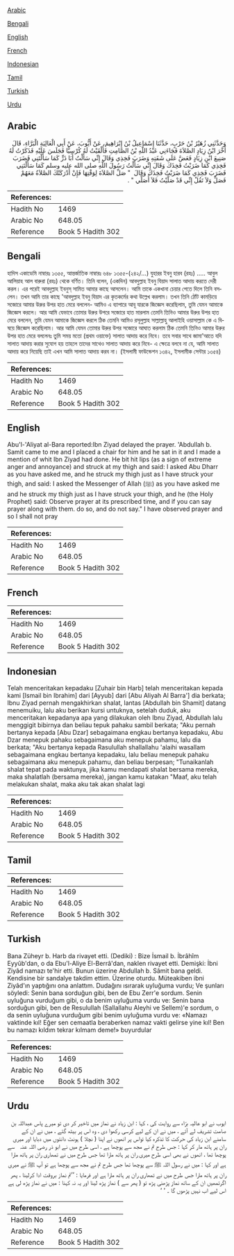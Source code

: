 [Arabic](#arabic)

[Bengali](#bengali)

[English](#english)

[French](#french)

[Indonesian](#indonesian)

[Tamil](#tamil)

[Turkish](#turkish)

[Urdu](#urdu)

## Arabic


<div dir="rtl" lang="ar" style={{fontSize:'larger',backgroundColor:'#f8f9fa',padding:20}}>
وَحَدَّثَنِي زُهَيْرُ بْنُ حَرْبٍ، حَدَّثَنَا إِسْمَاعِيلُ بْنُ إِبْرَاهِيمَ، عَنْ أَيُّوبَ، عَنْ أَبِي الْعَالِيَةِ الْبَرَّاءِ، قَالَ أَخَّرَ ابْنُ زِيَادٍ الصَّلاَةَ فَجَاءَنِي عَبْدُ اللَّهِ بْنُ الصَّامِتِ فَأَلْقَيْتُ لَهُ كُرْسِيًّا فَجَلَسَ عَلَيْهِ فَذَكَرْتُ لَهُ صَنِيعَ ابْنِ زِيَادٍ فَعَضَّ عَلَى شَفَتِهِ وَضَرَبَ فَخِذِي وَقَالَ إِنِّي سَأَلْتُ أَبَا ذَرٍّ كَمَا سَأَلْتَنِي فَضَرَبَ فَخِذِي كَمَا ضَرَبْتُ فَخِذَكَ وَقَالَ إِنِّي سَأَلْتُ رَسُولَ اللَّهِ صلى الله عليه وسلم كَمَا سَأَلْتَنِي فَضَرَبَ فَخِذِي كَمَا ضَرَبْتُ فَخِذَكَ وَقَالَ ‏ "‏ صَلِّ الصَّلاَةَ لِوَقْتِهَا فَإِنْ أَدْرَكَتْكَ الصَّلاَةُ مَعَهُمْ فَصَلِّ وَلاَ تَقُلْ إِنِّي قَدْ صَلَّيْتُ فَلاَ أُصَلِّي ‏"‏ ‏.‏
</div>
<div style={{backgroundColor:'#f8f9fa',padding:20, marginBottom: 10}}><table> <thead> <tr> <th>References:</th> <th></th> </tr> </thead> <tbody><tr><td>Hadith No</td><td>1469</td></tr><tr><td>Arabic No</td><td>648.05</td></tr><tr><td>Reference</td><td>Book 5 Hadith 302</td></tr></tbody></table></div>

## Bengali


<div dir="ltr" lang="bn" style={{fontSize:'larger',backgroundColor:'#f8f9fa',padding:20}}>
হাদিস একাডেমি নাম্বারঃ ১৩৫৫, আন্তর্জাতিক নাম্বারঃ ৬৪৮ ১৩৫৫-(২৪২/...) যুহারর ইবনু হারব (রহঃ) ..... আবুল আলিয়াহ আল বারুরা (রহঃ) থেকে বর্ণিত। তিনি বলেন, (একদিন) আবদুল্লাহ ইবনু যিয়াদ সালাত আদায় করতে দেরী করল। এর পরেই আবদুল্লাহ ইবনুস্ সামিত আমার কাছে আসলেন। আমি তাকে একখানা চেয়ার পেতে দিলে তিনি বসলেন। তখন আমি তার কাছে 'আবদুল্লাহ ইবনু যিয়াদ এর কৃতকর্মের কথা উল্লেখ করলাম। তখন তিনি ঠোঁট কামড়িয়ে সজোরে আমার উরুর উপর হাত মেরে বললেন- আমিও এ ব্যাপারে আবূ যারকে জিজ্ঞেস করেছিলাম, তুমি যেমন আমাকে জিজ্ঞেস করলে। আর আমি যেভাবে তোমার উরুর উপরে সজোরে হাত মারলাম তেমনি তিনিও আমার উরুর উপর হাত মেরে বললেন, তুমি যেমন আমাকে জিজ্ঞেস করলে ঠিক তেমনি আমিও রসূলুল্লাহ সাল্লাল্লাহু আলাইহি ওয়াসাল্লাম কে এ বিষয়ে জিজ্ঞেস করেছিলাম। আর আমি যেমন তোমার উরুর উপর সজোরে আঘাত করলাম ঠিক তেমনি তিনিও আমার উরুর উপর হাত মেরে বললেনঃ তুমি সময় মতো (প্রথম ওয়াক্তে) সালাত আদায় করে নিবে। তবে সবার সাথে জামা'আতে যদি সালাত আদায় করার সুযোগ হয় তাহলে তাদের সাথেও সালাত আদায় করে নিবে- এ ক্ষেত্রে বলবে না যে, আমি সালাত আদায় করে নিয়েছি তাই এখন আমি সালাত আদায় করব না। (ইসলামী ফাউন্ডেশন ১৩৪২, ইসলামীক সেন্টার ১৩৫৪)
</div>
<div style={{backgroundColor:'#f8f9fa',padding:20, marginBottom: 10}}><table> <thead> <tr> <th>References:</th> <th></th> </tr> </thead> <tbody><tr><td>Hadith No</td><td>1469</td></tr><tr><td>Arabic No</td><td>648.05</td></tr><tr><td>Reference</td><td>Book 5 Hadith 302</td></tr></tbody></table></div>

## English


<div dir="ltr" lang="en" style={{fontSize:'larger',backgroundColor:'#f8f9fa',padding:20}}>
Abu'l-'Aliyat al-Bara reported:Ibn Ziyad delayed the prayer. 'Abdullah b. Samit came to me and I placed a chair for him and he sat in it and I made a mention of whit Ibn Ziyad had done. He bit hit lips (as a sign of extreme anger and annoyance) and struck at my thigh and said: I asked Abu Dharr as you have asked me, and he struck my thigh just as I have struck your thigh, and said: I asked the Messenger of Allah (ﷺ) as you have asked me and he struck my thigh just as I have struck your thigh, and he (the Holy Prophet) said: Observe prayer at its prescribed time, and if you can say prayer along with them. do so, and do not say." I have observed prayer and so I shall not pray
</div>
<div style={{backgroundColor:'#f8f9fa',padding:20, marginBottom: 10}}><table> <thead> <tr> <th>References:</th> <th></th> </tr> </thead> <tbody><tr><td>Hadith No</td><td>1469</td></tr><tr><td>Arabic No</td><td>648.05</td></tr><tr><td>Reference</td><td>Book 5 Hadith 302</td></tr></tbody></table></div>

## French


<div dir="ltr" lang="fr" style={{fontSize:'larger',backgroundColor:'#f8f9fa',padding:20}}>

</div>
<div style={{backgroundColor:'#f8f9fa',padding:20, marginBottom: 10}}><table> <thead> <tr> <th>References:</th> <th></th> </tr> </thead> <tbody><tr><td>Hadith No</td><td>1469</td></tr><tr><td>Arabic No</td><td>648.05</td></tr><tr><td>Reference</td><td>Book 5 Hadith 302</td></tr></tbody></table></div>

## Indonesian


<div dir="ltr" lang="id" style={{fontSize:'larger',backgroundColor:'#f8f9fa',padding:20}}>
Telah menceritakan kepadaku [Zuhair bin Harb] telah menceritakan kepada kami [Ismail bin Ibrahim] dari [Ayyub] dari [Abu Aliyah Al Barra'] dia berkata; Ibnu Ziyad pernah mengakhirkan shalat, lantas [Abdullah bin Shamit] datang menemuiku, lalu aku berikan kursi untuknya, setelah duduk, aku menceritakan kepadanya apa yang dilakukan oleh Ibnu Ziyad, Abdullah lalu menggigit bibirnya dan beliau tepuk pahaku sambil berkata; "Aku pernah bertanya kepada [Abu Dzar] sebagaimana engkau bertanya kepadaku, Abu Dzar menepuk pahaku sebagaimana aku menepuk pahamu, lalu dia berkata; "Aku bertanya kepada Rasulullah shallallahu 'alaihi wasallam sebagaimana engkau bertanya kepadaku, lalu beliau menepuk pahaku sebagaimana aku menepuk pahamu, dan beliau berpesan; "Tunaikanlah shalat tepat pada waktunya, jika kamu mendapati shalat bersama mereka, maka shalatlah (bersama mereka), jangan kamu katakan "Maaf, aku telah melakukan shalat, maka aku tak akan shalat lagi
</div>
<div style={{backgroundColor:'#f8f9fa',padding:20, marginBottom: 10}}><table> <thead> <tr> <th>References:</th> <th></th> </tr> </thead> <tbody><tr><td>Hadith No</td><td>1469</td></tr><tr><td>Arabic No</td><td>648.05</td></tr><tr><td>Reference</td><td>Book 5 Hadith 302</td></tr></tbody></table></div>

## Tamil


<div dir="ltr" lang="ta" style={{fontSize:'larger',backgroundColor:'#f8f9fa',padding:20}}>

</div>
<div style={{backgroundColor:'#f8f9fa',padding:20, marginBottom: 10}}><table> <thead> <tr> <th>References:</th> <th></th> </tr> </thead> <tbody><tr><td>Hadith No</td><td>1469</td></tr><tr><td>Arabic No</td><td>648.05</td></tr><tr><td>Reference</td><td>Book 5 Hadith 302</td></tr></tbody></table></div>

## Turkish


<div dir="ltr" lang="tr" style={{fontSize:'larger',backgroundColor:'#f8f9fa',padding:20}}>
Bana Züheyr b. Harb da rivayet etti. (Dediki) : Bize İsmail b. İbrâhîm Eyyûb'dan, o da Ebu'l-Aliye El-Berrâ'dan, naklen rivayet etti. Demişki: İbni Ziyâd namazı te'hir etti. Bunun üzerine Abdullah b. Sâmit bana geldi. Kendisine bir sandalye takdim ettim. Üzerine oturdu. Müteakiben ibni Ziyâd'ın yaptığını ona anlattım. Dudağını ısırarak uyluğuma vurdu; Ve şunları söyledi: Senin bana sorduğun gibi, ben de Ebu Zerr'e sordum. Senin uyluğuna vurduğum gibi, o da benim uyluğuma vurdu ve: Senin bana sorduğun gibi, ben de Resulullah (Sallallahu Aleyhi ve Sellem)'e sordum, o da senin uyluğuna vurduğum gibi benim uyluğuma vurdu ve: «Namazı vaktinde kıl! Eğer sen cemaatla beraberken namaz vakti gelirse yine kıl! Ben bu namazı kıldım tekrar kılmam deme!» buyurdular
</div>
<div style={{backgroundColor:'#f8f9fa',padding:20, marginBottom: 10}}><table> <thead> <tr> <th>References:</th> <th></th> </tr> </thead> <tbody><tr><td>Hadith No</td><td>1469</td></tr><tr><td>Arabic No</td><td>648.05</td></tr><tr><td>Reference</td><td>Book 5 Hadith 302</td></tr></tbody></table></div>

## Urdu


<div dir="rtl" lang="ur" style={{fontSize:'larger',backgroundColor:'#f8f9fa',padding:20}}>
ایوب نے ابو عالیہ برّاء سے روایت کی ، کہا : ابن زیاد نے نماز میں تاخیر کر دی تو میرے پاس عبداللہ بن صامت تشریف لے آئے ، میں نے ان کے لیے کرسی رکھوا دی ، وہ اس پر بیٹھ گئے ، میں نے ان کے سامنے ابن زیاد کی حرکت کا تذکرہ کیا تواس پر انھوں نے اپنا ( نچلا ) ہونٹ دانتوں میں دبایا اور میری ران پر ہاتھ مار کر کہا : جس طرح تم نے مجھ سے پوچھا ہے ، اسی طرح میں نے ابو ذر ‌رضی ‌اللہ ‌عنہ ‌ ‌ سے پوچھا تھا ، انھوں نے بھی اسی طرح میری ران پر ہاتھ مارا تھا جس طرح میں نے تمھاری ران پر ہاتھ مارا ہے اور کہا : میں نے رسول اللہ ﷺ سے پوچھا تھا جس طرح تم نے مجھ سے پوچھا ہے تو آپ ﷺ نے میری ران پر ہاتھ مارا جس طرح میں نے تمھاری ران پر ہاتھ مارا ہے اور فرمایا : ’’تم نماز بروقت ادا کرلینا ، پھر اگرتمھیں ان کے ساتھ نماز پڑھنی پڑھ تو ( پھر سے ) نماز پڑھ لینا اور یہ نہ کہنا : میں نے نماز پڑھ لی ہے اس لیے اب نہیں پڑھوں گا ۔ ‘ ‘
</div>
<div style={{backgroundColor:'#f8f9fa',padding:20, marginBottom: 10}}><table> <thead> <tr> <th>References:</th> <th></th> </tr> </thead> <tbody><tr><td>Hadith No</td><td>1469</td></tr><tr><td>Arabic No</td><td>648.05</td></tr><tr><td>Reference</td><td>Book 5 Hadith 302</td></tr></tbody></table></div>